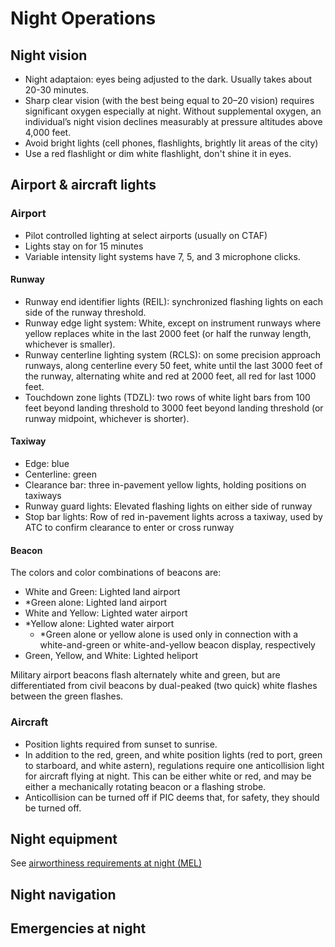 # Night Operations

## Night vision 

* Night adaptaion: eyes being adjusted to the dark. Usually takes about 20-30 minutes.
* Sharp clear vision (with the best being equal to 20–20 vision) requires significant oxygen especially at night. Without supplemental oxygen, an individual’s night vision declines measurably at pressure altitudes above 4,000 feet.
* Avoid bright lights (cell phones, flashlights, brightly lit areas of the city)
* Use a red flashlight or dim white flashlight, don't shine it in eyes.

## Airport & aircraft lights

### Airport

* Pilot controlled lighting at select airports (usually on CTAF)
* Lights stay on for 15 minutes
* Variable intensity light systems have 7, 5, and 3 microphone clicks. 

#### Runway

* Runway end identifier lights (REIL): synchronized flashing lights on each side of the runway threshold.
* Runway edge light system: White, except on instrument runways where yellow replaces white in the last 2000 feet (or half the runway length, whichever is smaller).
* Runway centerline lighting system (RCLS): on some precision approach runways, along centerline every 50 feet, white until the last 3000 feet of the runway, alternating white and red at 2000 feet, all red for last 1000 feet.
* Touchdown zone lights (TDZL):  two rows of white light bars from 100 feet beyond landing threshold to 3000 feet beyond landing threshold (or runway midpoint, whichever is shorter).

#### Taxiway

* Edge: blue
* Centerline: green
* Clearance bar: three in-pavement yellow lights, holding positions on taxiways
* Runway guard lights: Elevated flashing lights on either side of runway
* Stop bar lights: Row of red in-pavement lights across a taxiway, used by ATC to confirm clearance to enter or cross runway

#### Beacon

The colors and color combinations of beacons are:

* White and Green: Lighted land airport
* *Green alone: Lighted land airport
* White and Yellow: Lighted water airport
* *Yellow alone: Lighted water airport
    * *Green alone or yellow alone is used only in connection with a white-and-green or white-and-yellow beacon display, respectively
* Green, Yellow, and White: Lighted heliport

Military airport beacons flash alternately white and green, but are differentiated from civil beacons by dual-peaked (two quick) white flashes between the green flashes.

### Aircraft

* Position lights required from sunset to sunrise.
* In addition to the red, green, and white position lights (red to port, green to starboard, and white astern), regulations require one anticollision light for aircraft flying at night. This can be either white or red, and may be either a mechanically rotating beacon or a flashing strobe.
* Anticollision can be turned off if PIC deems that, for safety, they should be turned off.

## Night equipment

See [airworthiness requirements at night (MEL)](night-mel)

## Night navigation



## Emergencies at night
